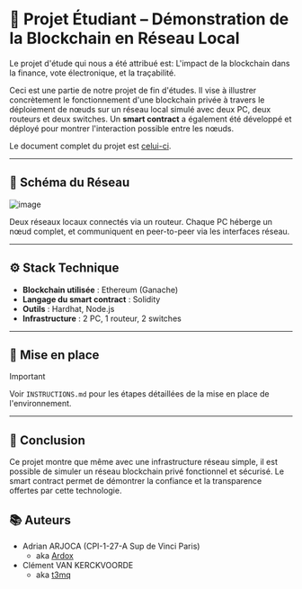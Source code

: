 # 🧱 Projet Étudiant – Démonstration de la Blockchain en Réseau Local

Le projet d'étude qui nous a été attribué est: L'impact de la blockchain dans la finance, vote électronique, et la traçabilité.

Ceci est une partie de notre projet de fin d'études. Il vise à illustrer concrètement le fonctionnement d'une blockchain privée à travers le déploiement de nœuds sur un réseau local simulé avec deux PC, deux routeurs et deux switches. Un **smart contract** a également été développé et déployé pour montrer l'interaction possible entre les nœuds.

Le document complet du projet est [celui-ci](./CPI1-27-A_ARJOCA_VAN-KERCKVOORDE.pdf).

---

## 📐 Schéma du Réseau


![image](https://github.com/user-attachments/assets/cf46e266-7d53-4f2c-a9aa-f2546b0cea2f)


Deux réseaux locaux connectés via un routeur. Chaque PC héberge un nœud complet, et communiquent en peer-to-peer via les interfaces réseau.

---

## ⚙️ Stack Technique

- **Blockchain utilisée** : Ethereum (Ganache)
- **Langage du smart contract** : Solidity
- **Outils** : Hardhat, Node.js
- **Infrastructure** : 2 PC, 1 routeur, 2 switches

---

## 🧪 Mise en place

> [!IMPORTANT]
> Voir `INSTRUCTIONS.md` pour les étapes détaillées de la mise en place de l'environnement.

---

## 🧠 Conclusion
Ce projet montre que même avec une infrastructure réseau simple, il est possible de simuler un réseau blockchain privé fonctionnel et sécurisé. Le smart contract permet de démontrer la confiance et la transparence offertes par cette technologie.

## 📚 Auteurs

- Adrian ARJOCA (CPI-1-27-A Sup de Vinci Paris)
  - aka [Ardox](https://github.com/levraiardox)
- Clément VAN KERCKVOORDE
  - aka [t3mq](https://github.com/t3mq)

